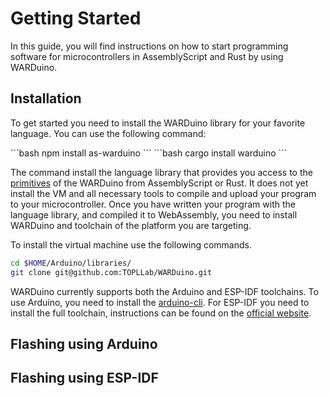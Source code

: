 # Getting Started

In this guide, you will find instructions on how to start programming software for microcontrollers in AssemblyScript and Rust by using WARDuino.

## Installation

To get started you need to install the WARDuino library for your favorite language. You can use the following command:

<code-group>
<code-block title="AS">
```bash
npm install as-warduino
```
</code-block>

<code-block title="Rust">
```bash
cargo install warduino
```
</code-block>
</code-group>

The command install the language library that provides you access to the [primitives](/en/warduino/modules/) of the WARDuino from AssemblyScript or Rust. It does not yet install the VM and all necessary tools to compile and upload your program to your microcontroller. Once you have written your program with the language library, and compiled it to WebAssembly, you need to install WARDuino and toolchain of the platform you are targeting.

To install the virtual machine use the following commands.

```bash
cd $HOME/Arduino/libraries/
git clone git@github.com:TOPLLab/WARDuino.git
```

WARDuino currently supports both the Arduino and ESP-IDF toolchains. To use Arduino, you need to install the [arduino-cli](https://github.com/arduino/arduino-cli). For ESP-IDF you need to install the full toolchain, instructions can be found on the [official website](https://docs.espressif.com/projects/esp-idf/en/latest/esp32/get-started/index.html#get-started-step-by-step).

## Flashing using Arduino

## Flashing using ESP-IDF
